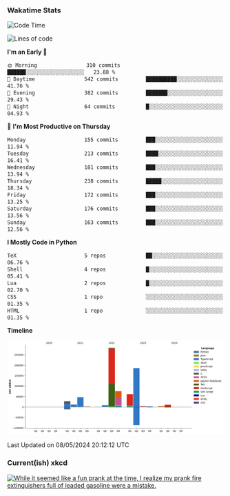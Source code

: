 ### Wakatime Stats
<!--START_SECTION:waka-->
![Code Time](http://img.shields.io/badge/Code%20Time-2%2C515%20hrs%2025%20mins-blue)

![Lines of code](https://img.shields.io/badge/From%20Hello%20World%20I%27ve%20Written-721.9%20thousand%20lines%20of%20code-blue)

**I'm an Early 🐤** 

```text
🌞 Morning                310 commits         ██████░░░░░░░░░░░░░░░░░░░   23.88 % 
🌆 Daytime                542 commits         ██████████░░░░░░░░░░░░░░░   41.76 % 
🌃 Evening                382 commits         ███████░░░░░░░░░░░░░░░░░░   29.43 % 
🌙 Night                  64 commits          █░░░░░░░░░░░░░░░░░░░░░░░░   04.93 % 
```
📅 **I'm Most Productive on Thursday** 

```text
Monday                   155 commits         ███░░░░░░░░░░░░░░░░░░░░░░   11.94 % 
Tuesday                  213 commits         ████░░░░░░░░░░░░░░░░░░░░░   16.41 % 
Wednesday                181 commits         ███░░░░░░░░░░░░░░░░░░░░░░   13.94 % 
Thursday                 238 commits         █████░░░░░░░░░░░░░░░░░░░░   18.34 % 
Friday                   172 commits         ███░░░░░░░░░░░░░░░░░░░░░░   13.25 % 
Saturday                 176 commits         ███░░░░░░░░░░░░░░░░░░░░░░   13.56 % 
Sunday                   163 commits         ███░░░░░░░░░░░░░░░░░░░░░░   12.56 % 
```


**I Mostly Code in Python** 

```text
TeX                      5 repos             ██░░░░░░░░░░░░░░░░░░░░░░░   06.76 % 
Shell                    4 repos             █░░░░░░░░░░░░░░░░░░░░░░░░   05.41 % 
Lua                      2 repos             █░░░░░░░░░░░░░░░░░░░░░░░░   02.70 % 
CSS                      1 repo              ░░░░░░░░░░░░░░░░░░░░░░░░░   01.35 % 
HTML                     1 repo              ░░░░░░░░░░░░░░░░░░░░░░░░░   01.35 % 
```



**Timeline**

![Lines of Code chart](https://raw.githubusercontent.com/joshuajeschek/joshuajeschek/main/assets/bar_graph.png)


 Last Updated on 08/05/2024 20:12:12 UTC
<!--END_SECTION:waka-->

### Current(ish) xkcd
<a id="xkcd-a" title="While it seemed like a fun prank at the time, I realize my prank fire extinguishers full of leaded gasoline were a mistake." href="https://www.xkcd.com" target="_blank">
        <img align="center" id="xkcd-img" src="https://imgs.xkcd.com/comics/good_and_bad_ideas.png" alt="While it seemed like a fun prank at the time, I realize my prank fire extinguishers full of leaded gasoline were a mistake." height=300 />
</a>
